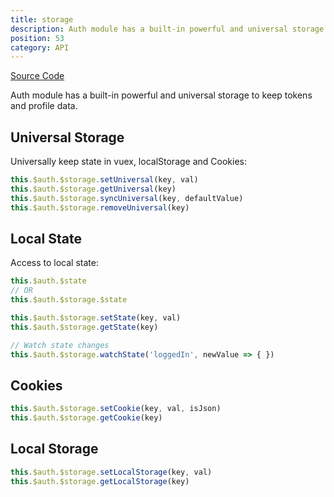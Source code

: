 ```yaml
---
title: storage
description: Auth module has a built-in powerful and universal storage to keep tokens and profile data.
position: 53
category: API
---
```


[Source Code](https://github.com/nuxt-community/auth-module/blob/dev/src/core/storage.ts)

Auth module has a built-in powerful and universal storage to keep tokens and profile data.

## Universal Storage

Universally keep state in vuex, localStorage and Cookies:

```js
this.$auth.$storage.setUniversal(key, val)
this.$auth.$storage.getUniversal(key)
this.$auth.$storage.syncUniversal(key, defaultValue)
this.$auth.$storage.removeUniversal(key)
```

## Local State

Access to local state:

```js
this.$auth.$state
// OR
this.$auth.$storage.$state
```

```js
this.$auth.$storage.setState(key, val)
this.$auth.$storage.getState(key)

// Watch state changes
this.$auth.$storage.watchState('loggedIn', newValue => { })
```

## Cookies

```js
this.$auth.$storage.setCookie(key, val, isJson)
this.$auth.$storage.getCookie(key)
```

## Local Storage

```js
this.$auth.$storage.setLocalStorage(key, val)
this.$auth.$storage.getLocalStorage(key)
```
